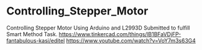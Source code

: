 # Controlling_Stepper_Motor
Controlling Stepper Motor Using Arduino and L2993D Submitted to fulfill Smart Method Task.
https://www.tinkercad.com/things/lB1BFaVDjFP-fantabulous-kasi/editel
https://www.youtube.com/watch?v=VoY7m3s63G4
